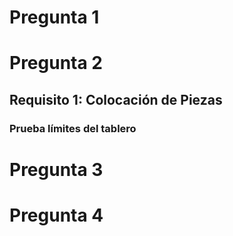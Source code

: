 # Pregunta 1

# Pregunta 2
## Requisito 1: Colocación de Piezas
### Prueba límites del tablero


# Pregunta 3

# Pregunta 4
